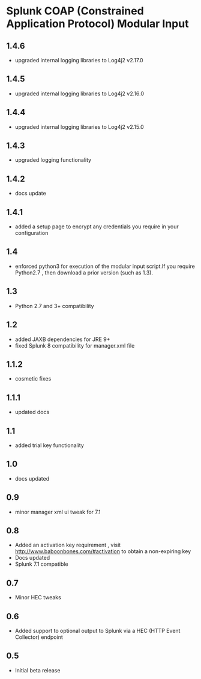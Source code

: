 # Splunk COAP (Constrained Application Protocol) Modular Input

1.4.6
-----
* upgraded internal logging libraries to Log4j2 v2.17.0

1.4.5
-----
* upgraded internal logging libraries to Log4j2 v2.16.0

1.4.4
-----
* upgraded internal logging libraries to Log4j2 v2.15.0

1.4.3
-----
* upgraded logging functionality

1.4.2
-----
* docs update

1.4.1
-----
* added a setup page to encrypt any credentials you require in your configuration

1.4
-----
* enforced python3 for execution of the modular input script.If you require Python2.7 , then download a prior version (such as 1.3).

1.3
----
* Python 2.7 and 3+ compatibility

1.2
----
* added JAXB dependencies for JRE 9+
* fixed Splunk 8 compatibility for manager.xml file

1.1.2
-----
* cosmetic fixes

1.1.1
-----
* updated docs

1.1
-----
* added trial key functionality

1.0
-----
* docs updated

0.9
-----
* minor manager xml ui tweak for 7.1

0.8
-----
* Added an activation key requirement , visit http://www.baboonbones.com/#activation  to obtain a non-expiring key
* Docs updated
* Splunk 7.1 compatible

0.7
---
* Minor HEC tweaks

0.6
---
* Added support to optional output to Splunk via a HEC (HTTP Event Collector) endpoint

0.5
-----
* Initial beta release
